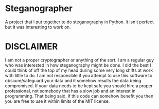 # Steganographer
A project that I put together to do steganography in Python. It isn't perfect but it was interesting to work on.

# DISCLAIMER
I am not a proper cryptographer or anything of the sort. I am a regular guy who was interested in how steganography might be done. I did the best I could think of off the top of my head during some very long shifts at work with little to do. I am not responsible if you attempt to use this software to obscure/safeguard your data and it somehow results the data being compromised. If your data needs to be kept safe you should hire a proper professional, not somebody that has a slow job and an interest in programming. That being said, if this code can somehow benefit you then you are free to use it within limits of the MIT license.
